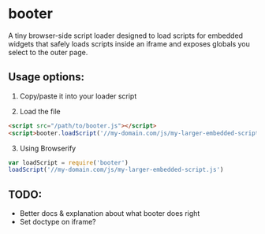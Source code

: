 booter
======

A tiny browser-side script loader designed to load scripts for embedded 
widgets that safely loads scripts inside an iframe and exposes globals
you select to the outer page.

## Usage options:

1. Copy/paste it into your loader script

2. Load the file
```html
<script src="/path/to/booter.js"></script>
<script>booter.loadScript('//my-domain.com/js/my-larger-embedded-script.js')</script>
```

3. Using Browserify
```javascript
var loadScript = require('booter')
loadScript('//my-domain.com/js/my-larger-embedded-script.js')
```

## TODO:

- Better docs & explanation about what booter does right
- Set doctype on iframe?

